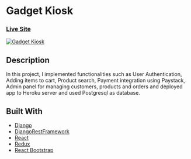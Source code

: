 <!-- ABOUT THE PROJECT -->
# Gadget Kiosk
### [Live Site](gadget-kiosk.herokuapp.com/)
<a href="https://ibb.co/Qc2LqyW"><img src="https://i.ibb.co/sP0nD8T/Screenshot-2021-09-25-at-15-57-52-Gadget-Kiosk.png" alt="Gadget Kiosk" border="0"></a>

## Description

In this project, I implemented functionalities such as User Authentication, Adding items to cart, Product search, Payment integration using Paystack, Admin panel for managing customers, products and orders and deployed app to Heroku server and used Postgresql as database.

## Built With

* [Django](https://www.djangoproject.com/)
* [DjangoRestFramework](https://www.django-rest-framework.org/)
* [React](https://reactjs.org/)
* [Redux](https://redux.js.org/)
* [React Bootstrap](https://react-bootstrap.github.io/)

<!---
Gettin started
## Getting Started

This is an example of how you may give instructions on setting up your project locally.
To get a local copy up and running follow these simple example steps.

### Prerequisites

This is an example of how to list things you need to use the software and how to install them.
* npm
  ```sh
  npm install npm@latest -g
  ```

### Installation
You can run this project locally

1. Clone the repo
   ```sh
   git clone https://github.com/curlyzik/gadget-kiosk
   ```
3. Install NPM packages
   ```sh
   npm install
   ```
4. Run the `config.js`
   ```JS
   const API_KEY = 'ENTER YOUR API';
   ``
--->
